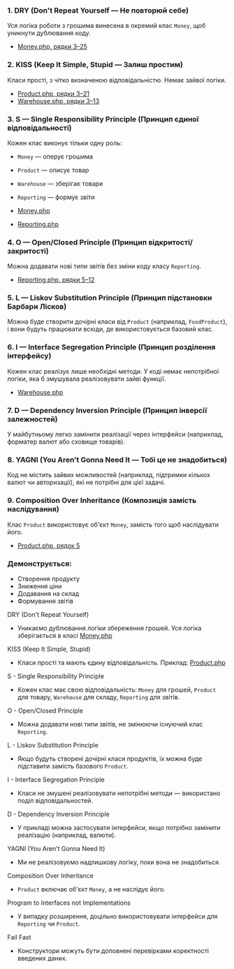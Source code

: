 ### 1. DRY (Don't Repeat Yourself — Не повторюй себе)
Уся логіка роботи з грошима винесена в окремий клас `Money`, щоб уникнути дублювання коду.

- [Money.php, рядки 3–25](./Classes/Money.php#L3-L25)


### 2. KISS (Keep It Simple, Stupid — Залиш простим)
Класи прості, з чітко визначеною відповідальністю. Немає зайвої логіки.

- [Product.php, рядки 3–21](./Classes/Product.php#L3-L21)
- [Warehouse.php, рядки 3–13](./Classes/Warehouse.php#L3-L13)


### 3. S — Single Responsibility Principle (Принцип єдиної відповідальності)
Кожен клас виконує тільки одну роль:

- `Money` — оперує грошима
- `Product` — описує товар
- `Warehouse` — зберігає товари
- `Reporting` — формує звіти

- [Money.php](./Classes/Money.php)
- [Reporting.php](./Classes/Reporting.php)


### 4. O — Open/Closed Principle (Принцип відкритості/закритості)
Можна додавати нові типи звітів без зміни коду класу `Reporting`.

- [Reporting.php, рядки 5–12](./Classes/Reporting.php#L5-L12)


### 5. L — Liskov Substitution Principle (Принцип підстановки Барбари Лісков)
Можна буде створити дочірні класи від `Product` (наприклад, `FoodProduct`), і вони будуть працювати всюди, де використовується базовий клас.

### 6. I — Interface Segregation Principle (Принцип розділення інтерфейсу)
Кожен клас реалізує лише необхідні методи. У коді немає непотрібної логіки, яка б змушувала реалізовувати зайві функції.

- [Warehouse.php](./Classes/Warehouse.php)

### 7. D — Dependency Inversion Principle (Принцип інверсії залежностей)
У майбутньому легко замінити реалізації через інтерфейси (наприклад, форматер валют або сховище товарів).

### 8. YAGNI (You Aren’t Gonna Need It — Тобі це не знадобиться)
Код не містить зайвих можливостей (наприклад, підтримки кількох валют чи авторизації), які не потрібні для цієї задачі.

### 9. Composition Over Inheritance (Композиція замість наслідування)
Клас `Product` використовує об'єкт `Money`, замість того щоб наслідувати його.

- [Product.php, рядок 5](./Classes/Product.php#L5)

### Демонструється:
- Створення продукту
- Зниження ціни
- Додавання на склад
- Формування звітів


DRY (Don't Repeat Yourself)
- Уникаємо дублювання логіки збереження грошей. Уся логіка зберігається в класі [Money.php](./Classes/Money.php)

KISS (Keep It Simple, Stupid)
- Класи прості та мають єдину відповідальність. Приклад: [Product.php](./Classes/Product.php)

S - Single Responsibility Principle
- Кожен клас має свою відповідальність: `Money` для грошей, `Product` для товару, `Warehouse` для складу, `Reporting` для звітів.

O - Open/Closed Principle
- Можна додавати нові типи звітів, не змінюючи існуючий клас `Reporting`.

L - Liskov Substitution Principle
- Якщо будуть створені дочірні класи продуктів, їх можна буде підставити замість базового `Product`.

I - Interface Segregation Principle
- Класи не змушені реалізовувати непотрібні методи — використано поділ відповідальностей.

D - Dependency Inversion Principle
- У прикладі можна застосувати інтерфейси, якщо потрібно замінити реалізацію (наприклад, валюти).

YAGNI (You Aren’t Gonna Need It)
- Ми не реалізовуємо надлишкову логіку, поки вона не знадобиться.

Composition Over Inheritance
- `Product` включає об'єкт `Money`, а не наслідує його.

Program to Interfaces not Implementations
- У випадку розширення, доцільно використовувати інтерфейси для `Reporting` чи `Product`.

Fail Fast
- Конструктори можуть бути доповнені перевірками коректності введених даних.

